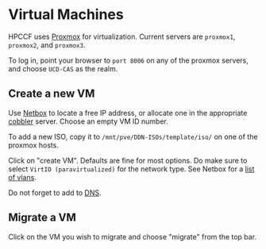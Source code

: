 # Virtual Machines

HPCCF uses [Proxmox](https://www.proxmox.com/en/) for virtualization.  Current
servers are `proxmox1`, `proxmox2`, and `proxmox3`.  

To log in, point your browser to `port 8006` on any of the proxmox servers, and choose
`UCD-CAS` as the realm.

## Create a new VM

Use [Netbox](../netbox) to locate a free IP address, or allocate one in the appropriate
[cobbler](cobbler) server.  Choose an empty VM ID number.  

To add a new ISO, copy it to `/mnt/pve/DDN-ISOs/template/iso/` on one of the
proxmox hosts.

Click on "create VM".  Defaults are fine for most options.  Do make sure to select
`VirtIO (paravirtualized)` for the network type.  See Netbox for a 
[list of vlans](https://netbox.hpc.ucdavis.edu/ipam/vlans/).

Do not forget to add to [DNS](../dns).

## Migrate a VM

Click on the VM you wish to migrate and choose "migrate" from the top bar.
